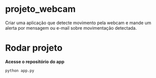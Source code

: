 # projeto_webcam
Criar uma aplicação que detecte movimento pela webcam e mande um alerta por mensagem ou e-mail sobre movimentação detectada.

# Rodar projeto
**Acesse o repositório do app**
```
python app.py
```